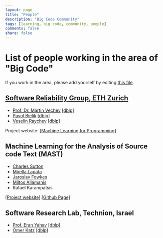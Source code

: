 ```yaml
---
layout: page
title: "People"
description: "Big Code Community"
tags: [learning, big code, community, people]
comments: false
share: false
---
```


# List of people working in the area of "Big Code"

If you work in the area, please add yourself by editing <a href="https://github.com/learnbigcode/learnbigcode.github.io/blob/master/community/people/index.md">this file</a>.

## <a href="http://www.srl.inf.ethz.ch/">Software Reliability Group, ETH Zurich</a>

* <a href="http://www.srl.inf.ethz.ch/vechev">Prof. Dr. Martin Vechev</a> <a href="http://dblp.uni-trier.de/pers/hd/v/Vechev:Martin_T=">[dblp]</a>
* <a href="http://www.srl.inf.ethz.ch/bielik">Pavol Bielik</a> <a href="http://dblp.uni-trier.de/pers/hd/b/Bielik:Pavol">[dblp]</a>
* <a href="http://www.srl.inf.ethz.ch/raychev">Veselin Raychev</a> <a href="http://dblp.uni-trier.de/pers/hd/r/Raychev:Veselin">[dblp]</a>

Project website: <a href="http://www.srl.inf.ethz.ch/spas">[Machine Learning for Programming]</a>

## Machine Learning for the Analysis of Source code Text (MAST)

* [Charles Sutton](http://homepages.inf.ed.ac.uk/csutton/)
* [Mirella Lapata](http://homepages.inf.ed.ac.uk/mlap/)
* [Jaroslav Fowkes](http://homepages.inf.ed.ac.uk/jfowkes/)
* [Miltos Allamanis](http://miltos.allamanis.com)
* Rafael Karampatsis

[[Project website]](http://mast-group.github.io/) [[Github Page]](https://github.com/mast-group)

## Software Research Lab, Technion, Israel

* <a href="http://cs.technion.ac.il/~yahave">Prof. Eran Yahav</a> <a href="http://dblp.uni-trier.de/pers/hd/y/Yahav:Eran">[dblp]</a>
* <a href="http://omerkatz.cswp.cs.technion.ac.il/">Omer Katz</a> <a href="http://dblp.uni-trier.de/pers/hd/k/Katz:Omer">[dblp]</a>
